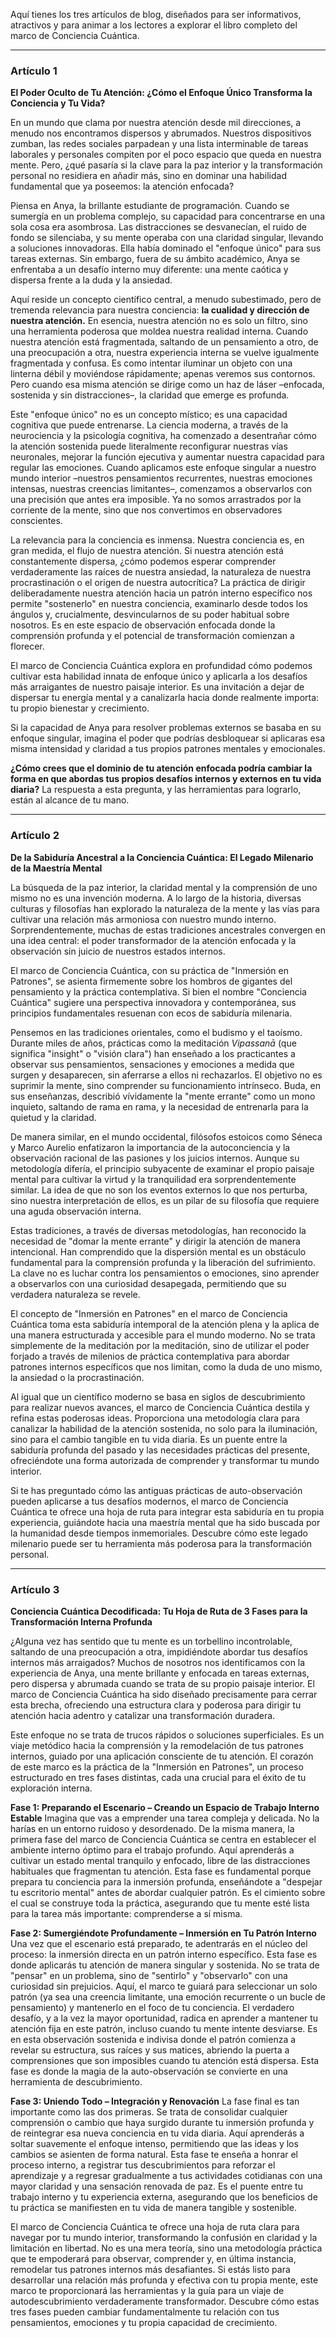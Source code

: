 Aquí tienes los tres artículos de blog, diseñados para ser informativos, atractivos y para animar a los lectores a explorar el libro completo del marco de Conciencia Cuántica.

---

### Artículo 1

**El Poder Oculto de Tu Atención: ¿Cómo el Enfoque Único Transforma la Conciencia y Tu Vida?**

En un mundo que clama por nuestra atención desde mil direcciones, a menudo nos encontramos dispersos y abrumados. Nuestros dispositivos zumban, las redes sociales parpadean y una lista interminable de tareas laborales y personales compiten por el poco espacio que queda en nuestra mente. Pero, ¿qué pasaría si la clave para la paz interior y la transformación personal no residiera en añadir más, sino en dominar una habilidad fundamental que ya poseemos: la atención enfocada?

Piensa en Anya, la brillante estudiante de programación. Cuando se sumergía en un problema complejo, su capacidad para concentrarse en una sola cosa era asombrosa. Las distracciones se desvanecían, el ruido de fondo se silenciaba, y su mente operaba con una claridad singular, llevando a soluciones innovadoras. Ella había dominado el "enfoque único" para sus tareas externas. Sin embargo, fuera de su ámbito académico, Anya se enfrentaba a un desafío interno muy diferente: una mente caótica y dispersa frente a la duda y la ansiedad.

Aquí reside un concepto científico central, a menudo subestimado, pero de tremenda relevancia para nuestra conciencia: **la cualidad y dirección de nuestra atención.** En esencia, nuestra atención no es solo un filtro, sino una herramienta poderosa que moldea nuestra realidad interna. Cuando nuestra atención está fragmentada, saltando de un pensamiento a otro, de una preocupación a otra, nuestra experiencia interna se vuelve igualmente fragmentada y confusa. Es como intentar iluminar un objeto con una linterna débil y moviéndose rápidamente; apenas veremos sus contornos. Pero cuando esa misma atención se dirige como un haz de láser –enfocada, sostenida y sin distracciones–, la claridad que emerge es profunda.

Este "enfoque único" no es un concepto místico; es una capacidad cognitiva que puede entrenarse. La ciencia moderna, a través de la neurociencia y la psicología cognitiva, ha comenzado a desentrañar cómo la atención sostenida puede literalmente reconfigurar nuestras vías neuronales, mejorar la función ejecutiva y aumentar nuestra capacidad para regular las emociones. Cuando aplicamos este enfoque singular a nuestro mundo interior –nuestros pensamientos recurrentes, nuestras emociones intensas, nuestras creencias limitantes–, comenzamos a observarlos con una precisión que antes era imposible. Ya no somos arrastrados por la corriente de la mente, sino que nos convertimos en observadores conscientes.

La relevancia para la conciencia es inmensa. Nuestra conciencia es, en gran medida, el flujo de nuestra atención. Si nuestra atención está constantemente dispersa, ¿cómo podemos esperar comprender verdaderamente las raíces de nuestra ansiedad, la naturaleza de nuestra procrastinación o el origen de nuestra autocrítica? La práctica de dirigir deliberadamente nuestra atención hacia un patrón interno específico nos permite "sostenerlo" en nuestra conciencia, examinarlo desde todos los ángulos y, crucialmente, desvincularnos de su poder habitual sobre nosotros. Es en este espacio de observación enfocada donde la comprensión profunda y el potencial de transformación comienzan a florecer.

El marco de Conciencia Cuántica explora en profundidad cómo podemos cultivar esta habilidad innata de enfoque único y aplicarla a los desafíos más arraigantes de nuestro paisaje interior. Es una invitación a dejar de dispersar tu energía mental y a canalizarla hacia donde realmente importa: tu propio bienestar y crecimiento.

Si la capacidad de Anya para resolver problemas externos se basaba en su enfoque singular, imagina el poder que podrías desbloquear si aplicaras esa misma intensidad y claridad a tus propios patrones mentales y emocionales.

**¿Cómo crees que el dominio de tu atención enfocada podría cambiar la forma en que abordas tus propios desafíos internos y externos en tu vida diaria?** La respuesta a esta pregunta, y las herramientas para lograrlo, están al alcance de tu mano.

---

### Artículo 2

**De la Sabiduría Ancestral a la Conciencia Cuántica: El Legado Milenario de la Maestría Mental**

La búsqueda de la paz interior, la claridad mental y la comprensión de uno mismo no es una invención moderna. A lo largo de la historia, diversas culturas y filosofías han explorado la naturaleza de la mente y las vías para cultivar una relación más armoniosa con nuestro mundo interno. Sorprendentemente, muchas de estas tradiciones ancestrales convergen en una idea central: el poder transformador de la atención enfocada y la observación sin juicio de nuestros estados internos.

El marco de Conciencia Cuántica, con su práctica de "Inmersión en Patrones", se asienta firmemente sobre los hombros de gigantes del pensamiento y la práctica contemplativa. Si bien el nombre "Conciencia Cuántica" sugiere una perspectiva innovadora y contemporánea, sus principios fundamentales resuenan con ecos de sabiduría milenaria.

Pensemos en las tradiciones orientales, como el budismo y el taoísmo. Durante miles de años, prácticas como la meditación *Vipassanā* (que significa "insight" o "visión clara") han enseñado a los practicantes a observar sus pensamientos, sensaciones y emociones a medida que surgen y desaparecen, sin aferrarse a ellos ni rechazarlos. El objetivo no es suprimir la mente, sino comprender su funcionamiento intrínseco. Buda, en sus enseñanzas, describió vívidamente la "mente errante" como un mono inquieto, saltando de rama en rama, y la necesidad de entrenarla para la quietud y la claridad.

De manera similar, en el mundo occidental, filósofos estoicos como Séneca y Marco Aurelio enfatizaron la importancia de la autoconciencia y la observación racional de las pasiones y los juicios internos. Aunque su metodología difería, el principio subyacente de examinar el propio paisaje mental para cultivar la virtud y la tranquilidad era sorprendentemente similar. La idea de que no son los eventos externos lo que nos perturba, sino nuestra interpretación de ellos, es un pilar de su filosofía que requiere una aguda observación interna.

Estas tradiciones, a través de diversas metodologías, han reconocido la necesidad de "domar la mente errante" y dirigir la atención de manera intencional. Han comprendido que la dispersión mental es un obstáculo fundamental para la comprensión profunda y la liberación del sufrimiento. La clave no es luchar contra los pensamientos o emociones, sino aprender a observarlos con una curiosidad desapegada, permitiendo que su verdadera naturaleza se revele.

El concepto de "Inmersión en Patrones" en el marco de Conciencia Cuántica toma esta sabiduría intemporal de la atención plena y la aplica de una manera estructurada y accesible para el mundo moderno. No se trata simplemente de la meditación por la meditación, sino de utilizar el poder forjado a través de milenios de práctica contemplativa para abordar patrones internos específicos que nos limitan, como la duda de uno mismo, la ansiedad o la procrastinación.

Al igual que un científico moderno se basa en siglos de descubrimiento para realizar nuevos avances, el marco de Conciencia Cuántica destila y refina estas poderosas ideas. Proporciona una metodología clara para canalizar la habilidad de la atención sostenida, no solo para la iluminación, sino para el cambio tangible en tu vida diaria. Es un puente entre la sabiduría profunda del pasado y las necesidades prácticas del presente, ofreciéndote una forma autorizada de comprender y transformar tu mundo interior.

Si te has preguntado cómo las antiguas prácticas de auto-observación pueden aplicarse a tus desafíos modernos, el marco de Conciencia Cuántica te ofrece una hoja de ruta para integrar esta sabiduría en tu propia experiencia, guiándote hacia una maestría mental que ha sido buscada por la humanidad desde tiempos inmemoriales. Descubre cómo este legado milenario puede ser tu herramienta más poderosa para la transformación personal.

---

### Artículo 3

**Conciencia Cuántica Decodificada: Tu Hoja de Ruta de 3 Fases para la Transformación Interna Profunda**

¿Alguna vez has sentido que tu mente es un torbellino incontrolable, saltando de una preocupación a otra, impidiéndote abordar tus desafíos internos más arraigados? Muchos de nosotros nos identificamos con la experiencia de Anya, una mente brillante y enfocada en tareas externas, pero dispersa y abrumada cuando se trata de su propio paisaje interior. El marco de Conciencia Cuántica ha sido diseñado precisamente para cerrar esta brecha, ofreciendo una estructura clara y poderosa para dirigir tu atención hacia adentro y catalizar una transformación duradera.

Este enfoque no se trata de trucos rápidos o soluciones superficiales. Es un viaje metódico hacia la comprensión y la remodelación de tus patrones internos, guiado por una aplicación consciente de tu atención. El corazón de este marco es la práctica de la "Inmersión en Patrones", un proceso estructurado en tres fases distintas, cada una crucial para el éxito de tu exploración interna.

**Fase 1: Preparando el Escenario – Creando un Espacio de Trabajo Interno Estable**
Imagina que vas a emprender una tarea compleja y delicada. No la harías en un entorno ruidoso y desordenado. De la misma manera, la primera fase del marco de Conciencia Cuántica se centra en establecer el ambiente interno óptimo para el trabajo profundo. Aquí aprenderás a cultivar un estado mental tranquilo y enfocado, libre de las distracciones habituales que fragmentan tu atención. Esta fase es fundamental porque prepara tu conciencia para la inmersión profunda, enseñándote a "despejar tu escritorio mental" antes de abordar cualquier patrón. Es el cimiento sobre el cual se construye toda la práctica, asegurando que tu mente esté lista para la tarea más importante: comprenderse a sí misma.

**Fase 2: Sumergiéndote Profundamente – Inmersión en Tu Patrón Interno**
Una vez que el escenario está preparado, te adentrarás en el núcleo del proceso: la inmersión directa en un patrón interno específico. Esta fase es donde aplicarás tu atención de manera singular y sostenida. No se trata de "pensar" en un problema, sino de "sentirlo" y "observarlo" con una curiosidad sin prejuicios. Aquí, el marco te guiará para seleccionar un solo patrón (ya sea una creencia limitante, una emoción recurrente o un bucle de pensamiento) y mantenerlo en el foco de tu conciencia. El verdadero desafío, y a la vez la mayor oportunidad, radica en aprender a mantener tu atención fija en este patrón, incluso cuando tu mente intente desviarse. Es en esta observación sostenida e indivisa donde el patrón comienza a revelar su estructura, sus raíces y sus matices, abriendo la puerta a comprensiones que son imposibles cuando tu atención está dispersa. Esta fase es donde la magia de la auto-observación se convierte en una herramienta de descubrimiento.

**Fase 3: Uniendo Todo – Integración y Renovación**
La fase final es tan importante como las dos primeras. Se trata de consolidar cualquier comprensión o cambio que haya surgido durante tu inmersión profunda y de reintegrar esa nueva conciencia en tu vida diaria. Aquí aprenderás a soltar suavemente el enfoque intenso, permitiendo que las ideas y los cambios se asienten de forma natural. Esta fase te enseña a honrar el proceso interno, a registrar tus descubrimientos para reforzar el aprendizaje y a regresar gradualmente a tus actividades cotidianas con una mayor claridad y una sensación renovada de paz. Es el puente entre tu trabajo interno y tu experiencia externa, asegurando que los beneficios de tu práctica se manifiesten en tu vida de manera tangible y sostenible.

El marco de Conciencia Cuántica te ofrece una hoja de ruta clara para navegar por tu mundo interior, transformando la confusión en claridad y la limitación en libertad. No es una mera teoría, sino una metodología práctica que te empoderará para observar, comprender y, en última instancia, remodelar tus patrones internos más desafiantes. Si estás listo para desarrollar una relación más profunda y efectiva con tu propia mente, este marco te proporcionará las herramientas y la guía para un viaje de autodescubrimiento verdaderamente transformador. Descubre cómo estas tres fases pueden cambiar fundamentalmente tu relación con tus pensamientos, emociones y tu propia capacidad de crecimiento.